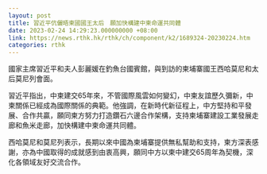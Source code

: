 ```yaml
---
layout: post
title: 習近平伉儷晤柬國國王太后　願加快構建中柬命運共同體
date: 2023-02-24 14:29:23.000000000 +08:00
link: https://news.rthk.hk/rthk/ch/component/k2/1689324-20230224.htm
categories: rthk
---
```


國家主席習近平和夫人彭麗媛在釣魚台國賓館，與到訪的柬埔寨國王西哈莫尼和太后莫尼列會面。

習近平指出，中柬建交65年來，不管國際風雲如何變幻，中柬友誼歷久彌新，中柬關係已經成為國際關係的典範。他強調，在新時代新征程上，中方堅持和平發展、合作共贏，願同柬方努力打造鑽石六邊合作架構，支持柬埔寨建設工業發展走廊和魚米走廊，加快構建中柬命運共同體。

西哈莫尼和莫尼列表示，長期以來中國為柬埔寨提供無私幫助和支持，柬方深表感謝，亦為中國取得的成就感到由衷高興，願同中方以柬中建交65周年為契機，深化各領域友好交流合作。
